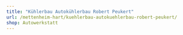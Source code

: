 ```yaml
---
title: "Kühlerbau Autokühlerbau Robert Peukert"
url: /mettenheim-hart/kuehlerbau-autokuehlerbau-robert-peukert/
shop: Autowerkstatt
---
```

